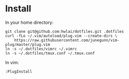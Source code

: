 Install
=======

In your home directory:

```
git clone git@github.com:hwlai/dotfiles.git .dotfiles
curl -fLo ~/.vim/autoload/plug.vim --create-dirs \
    https://raw.githubusercontent.com/junegunn/vim-plug/master/plug.vim
ln -s ~/.dotfiles/vimrc ~/.vimrc
ln -s ~/.dotfiles/tmux.conf ~/.tmux.conf
```

In vim:
```
:PlugInstall
```
